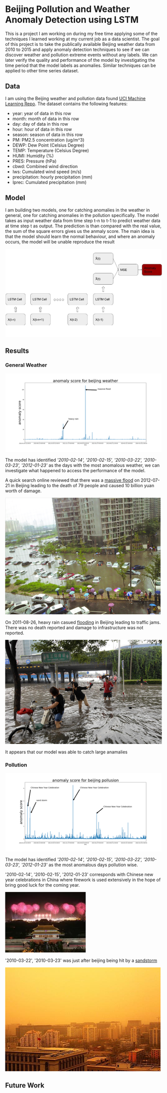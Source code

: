 
# Beijing Pollution and Weather Anomaly Detection using LSTM
 
This is a project I am working on during my free time applying some of the techniques I learned working at my current job as a data scientist. The goal of this project is to take the publically available Beijing weather data from 2010 to 2015 and apply anomaly detection techniques to see if we can discover weather and pollution extreme events without any labels. We can later verify the quality and performance of the model by investigating the time period that the model labels as anomalies. Similar techniques can be applied to other time series dataset.

## Data

I am using the Beijing weather and pollution data found [UCI Machine Learning Repo](https://archive.ics.uci.edu/ml/datasets/PM2.5+Data+of+Five+Chinese+Cities). The dataset contains the following features:
* year: year of data in this row 
* month: month of data in this row 
* day: day of data in this row 
* hour: hour of data in this row 
* season: season of data in this row 
* PM: PM2.5 concentration (ug/m^3) 
* DEWP: Dew Point (Celsius Degree) 
* TEMP: Temperature (Celsius Degree) 
* HUMI: Humidity (%) 
* PRES: Pressure (hPa) 
* cbwd: Combined wind direction 
* Iws: Cumulated wind speed (m/s) 
* precipitation: hourly precipitation (mm) 
* Iprec: Cumulated precipitation (mm)

## Model

I am building two models, one for catching anomalies in the weather in general, one for catching anomalies in the pollution specifically. The model takes as input weather data from time step t-n to t-1 to predict weather data at time step t as output. The prediction is than compared with the real value, the sum of the square errors gives us the anmaly score. The main idea is that the model should learn the normal behaviour, and where an anomaly occurs, the model will be unable reproduce the result

![model architecture](images/model_arch.jpg)

## Results

### General Weather 
![result weather](images/weather_train.png)

The model has identified *'2010-02-14', '2010-02-15', '2010-03-22', '2010-03-23', '2012-01-23'* as the days with the most anomalous weather, we can investigate what happened to access the performance of the model.

A quick search online reviewed that there was a [massive flood](https://en.wikipedia.org/wiki/July_2012_Beijing_flood) on 2012-07-21 in Beijing leading to the death of 79 people and caused 10 billion yuan worth of damage.

![2012 flood](images/2012flood.jpeg)

On 2011-08-26, heavy rain casued [flooding](http://www.chinadaily.com.cn/photo/2011-08/26/content_13198082.htm) in Beijing leading to traffic jams. There was no death reported and damage to infrastructure was not reported.

![2011 heavy rain](images/2012heavyrain.jpg)

It appears that our model was able to catch large anamalies


### Pollution 
![result pollution](images/pollution_train.png)

The model has identified *'2010-02-14', '2010-02-15', '2010-03-22', '2010-03-23', '2012-01-23'* as the most anomalous days pollution wise.

'2010-02-14', '2010-02-15', '2012-01-23' corresponds with Chinese new year celebrations in China where firework is used extensively in the hope of bring good luck for the coming year.

![chinese new year](images/firework.jpeg)

'2010-03-22', '2010-03-23' was just after beijing being hit by a [sandstorm](http://www.chinadaily.com.cn/photo/2010-03/22/content_9622597.htm)

![sandstorm](images/sandstorm.jpg)


## Future Work
